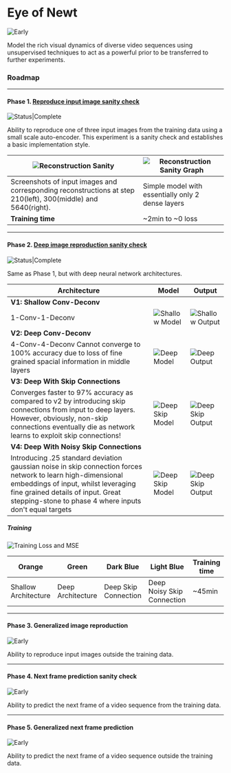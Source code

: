 Eye of Newt
===
![Early](https://img.shields.io/badge/Status-Early%20Stage-yellow)

Model the rich visual dynamics of diverse video sequences using unsupervised techniques to act as a powerful prior to be transferred to further experiments.  

### Roadmap

---

#### Phase 1. [Reproduce input image sanity check](experiments/image_reconstruction_shallow_sanity.py) 
![Status|Complete](https://img.shields.io/badge/Status-Complete-brightgreen)
   
Ability to reproduce one of three input images from the training data using a small scale auto-encoder.
This experiment is a sanity check and establishes a basic implementation style.

|![Reconstruction Sanity](screenshots/reconstruction-sanity-outputs.png)|![Reconstruction Sanity Graph](screenshots/reconstruction-sanity-model.png)|
|---|---|
|Screenshots of input images and corresponding reconstructions at step 210(left), 300(middle) and 5640(right).|Simple model with essentially only 2 dense layers|
|**Training time**|~2min to ~0 loss|

---

#### Phase 2. [Deep image reproduction sanity check](experiments/image_reconstruction_deep_sanity.py)
![Status|Complete](https://img.shields.io/badge/Status-Complete-brightgreen)

Same as Phase 1, but with deep neural network architectures.

|Architecture|Model|Output|
|---|---|---|
|**V1: Shallow Conv-Deconv**
1-Conv-1-Deconv|![Shallow Model][1]|![Shallow Output][2]|
|**V2: Deep Conv-Deconv**
4-Conv-4-Deconv Cannot converge to 100% accuracy due to loss of fine grained spacial information in middle layers|![Deep Model][3]|![Deep Output][4]|
|**V3: Deep With Skip Connections**
Converges faster to 97% accuracy as compared to v2 by introducing skip connections from input to deep layers. However, obviously, non-skip connections eventually die as network learns to exploit skip connections!|![Deep Skip Model][5]|![Deep Skip Output][6]|
|**V4: Deep With Noisy Skip Connections**
Introducing .25 standard deviation gaussian noise in skip connection forces network to learn high-dimensional embeddings of input, whilst leveraging fine grained details of input. Great stepping-stone to phase 4 where inputs don't equal targets|![Deep Skip Model][7]|![Deep Skip Output][8]|

[1]: screenshots/reconstruction-image-sanity-shallow-conv-model.png
[2]: screenshots/reconstruction-image-sanity-shallow-conv-output.png
[3]: screenshots/reconstruction-image-sanity-deep-model.png
[4]: screenshots/reconstruction-image-sanity-deep-output.png
[5]: screenshots/reconstruction-image-sanity-deep-skip-model.png
[6]: screenshots/reconstruction-image-sanity-deep-skip-output.png
[7]: screenshots/reconstruction-image-sanity-deep-skip-noise-model.png
[8]: screenshots/reconstruction-image-sanity-deep-skip-noise-output.png

##### Training
![Training Loss and MSE](screenshots/phase2-training.png)

|Orange|Green|Dark Blue|Light Blue|Training time|
|---|---|---|---|---|
|Shallow Architecture|Deep Architecture|Deep Skip Connection|Deep Noisy Skip Connection|~45min|

---

#### Phase 3. Generalized image reproduction  
![Early](https://img.shields.io/badge/Status-Pending-grey)

Ability to reproduce input images outside the training data.

---

#### Phase 4. Next frame prediction sanity check  
![Early](https://img.shields.io/badge/Status-Pending-grey)

Ability to predict the next frame of a video sequence from the training data.

---

#### Phase 5. Generalized next frame prediction  
![Early](https://img.shields.io/badge/Status-Pending-grey)
  
Ability to predict the next frame of a video sequence outside the training data.
